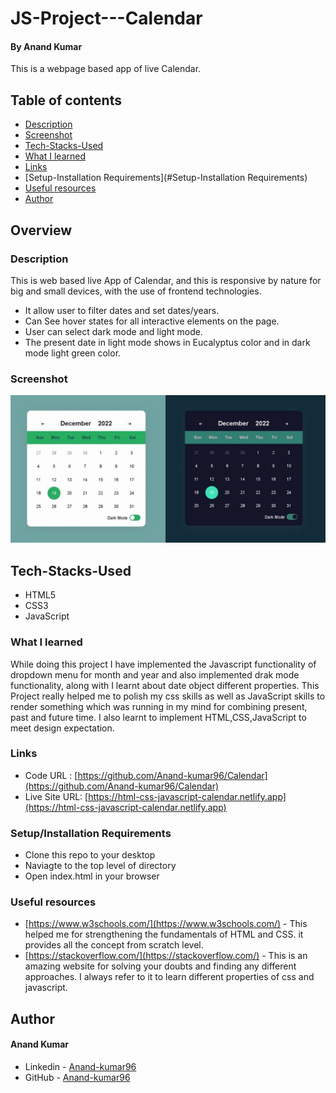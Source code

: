 # JS-Project---Calendar

#### By Anand Kumar
This is a webpage based app of live Calendar.

## Table of contents

  - [Description](#description)
  - [Screenshot](#Screenshot)
  - [Tech-Stacks-Used](#Tech-Stacks-Used)
  - [What I learned](#what-i-learned)
  - [Links](#links) 
  - [Setup-Installation Requirements](#Setup-Installation Requirements)
  - [Useful resources](#useful-resources)
  - [Author](#author)

## Overview

### Description

This is web based live App of Calendar, and this is responsive by nature for big and small devices, with the use of frontend technologies.

- It allow user to filter dates and set dates/years.
- Can See hover states for all interactive elements on the page.
- User can select dark mode and light mode.
- The present date in light mode shows in Eucalyptus color and in dark mode light green color.

### Screenshot

![screenshot](./images/Screenshot.png)

## Tech-Stacks-Used
   
- HTML5
- CSS3
- JavaScript

### What I learned

While doing this project I have implemented the Javascript functionality of dropdown menu for month and year and also implemented drak mode functionality, along with I learnt about date object different properties. This Project really helped me to polish my css skills as well as JavaScript skills to render something which was running in my mind for combining present, past and future time. I also learnt to implement HTML,CSS,JavaScript to meet design expectation.


### Links

- Code URL     : [https://github.com/Anand-kumar96/Calendar](https://github.com/Anand-kumar96/Calendar)
- Live Site URL: [https://html-css-javascript-calendar.netlify.app](https://html-css-javascript-calendar.netlify.app)

### Setup/Installation Requirements
-  Clone this repo to your desktop
-  Naviagte to the top level of directory
-  Open index.html in your browser

### Useful resources

- [https://www.w3schools.com/](https://www.w3schools.com/) - This helped me for strengthening the fundamentals of HTML and CSS. it provides all the concept from scratch      level.
- [https://stackoverflow.com/](https://stackoverflow.com/) - This is an amazing website for solving your doubts and finding any different approaches. I always refer to it to learn different properties of css and javascript.

## Author
#### Anand Kumar
- Linkedin - [Anand-kumar96](https://www.linkedin.com/in/anand-kumar96/)
- GitHub -   [Anand-kumar96](https://github.com/Anand-kumar96)
